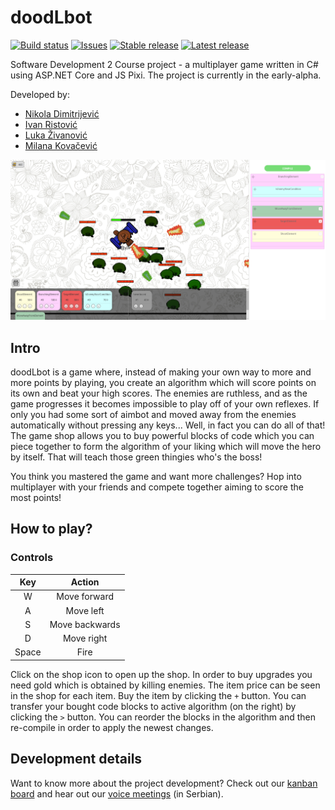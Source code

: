 # doodLbot

[![Build status](https://ci.appveyor.com/api/projects/status/kgpqa95gutukq35v?svg=true)](https://ci.appveyor.com/project/ivan-ristovic/sd2-tempname)
[![Issues](https://img.shields.io/github/issues/ivan-ristovic/doodLbot.svg)](https://github.com/ivan-ristovic/doodLbot/issues)
[![Stable release](https://img.shields.io/github/release/ivan-ristovic/doodLbot.svg?label=stable)](https://github.com/ivan-ristovic/doodLbot/releases)
[![Latest release](https://img.shields.io/github/tag-pre/ivan-ristovic/doodLbot.svg?label=latest)](https://github.com/ivan-ristovic/doodLbot/releases)

Software Development 2 Course project - a multiplayer game written in C# using ASP.NET Core and JS Pixi. The project is currently in the early-alpha.

Developed by:
- [Nikola Dimitrijević](https://github.com/kredenac)
- [Ivan Ristović](https://github.com/ivan-ristovic)
- [Luka Živanović](https://github.com/ZivanovicLuka)
- [Milana Kovačević](https://github.com/milana-kovacevic)

![Preview](images/preview.PNG)

## Intro

doodLbot is a game where, instead of making your own way to more and more points by playing, you create an algorithm which will score points on its own and beat your high scores. 
The enemies are ruthless, and as the game progresses it becomes impossible to play off of your own reflexes. If only you had some sort of aimbot and moved away from the enemies 
automatically without pressing any keys... Well, in fact you can do all of that! The game shop allows you to buy powerful blocks of code which you can piece together to form the
algorithm of your liking which will move the hero by itself. That will teach those green thingies who's the boss!

You think you mastered the game and want more challenges? Hop into multiplayer with your friends and compete together aiming to score the most points!

## How to play?

### Controls

|  Key  |     Action     |
|:-----:|:--------------:|
|   W   | Move forward   |
|   A   | Move left      |
|   S   | Move backwards |
|   D   | Move right     |
| Space | Fire           |

Click on the shop icon to open up the shop. In order to buy upgrades you need gold which is obtained by killing enemies. The item price can be seen in the shop for each item.
Buy the item by clicking the `+` button. You can transfer your bought code blocks to active algorithm (on the right) by clicking the `>` button. You can reorder the blocks
in the algorithm and then re-compile in order to apply the newest changes.

## Development details

Want to know more about the project development? Check out our [kanban board](https://trello.com/b/Gr5GyI5j/rs2) and hear out our [voice meetings](https://drive.google.com/drive/folders/1YQkxp55jhGMEdwo7n2nKyz6eDjhqzb9J?usp=sharing) (in Serbian).
